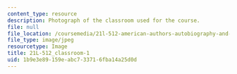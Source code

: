 ```yaml
---
content_type: resource
description: Photograph of the classroom used for the course.
file: null
file_location: /coursemedia/21l-512-american-authors-autobiography-and-memoir-fall-2013/1b9e3e89159eabc733716fba14a25d0d_21L-512_classroom-1.jpg
file_type: image/jpeg
resourcetype: Image
title: 21L-512_classroom-1
uid: 1b9e3e89-159e-abc7-3371-6fba14a25d0d
---
```

